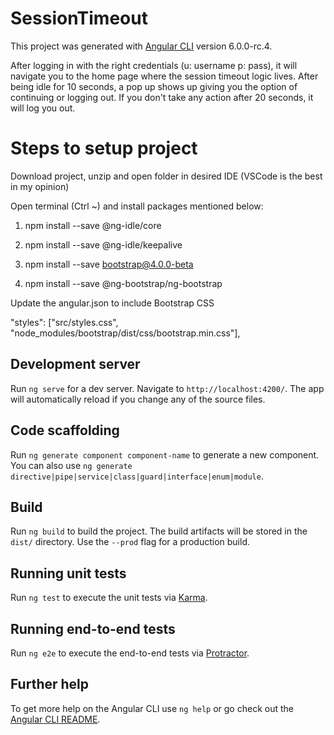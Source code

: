 # SessionTimeout

This project was generated with [Angular CLI](https://github.com/angular/angular-cli) version 6.0.0-rc.4.


After logging in with the right credentials (u: username p: pass), it will navigate you to the home page where the session timeout logic lives. After being idle for 10 seconds, a pop up shows up giving you the option of continuing or logging out. If you don't take any action after 20 seconds, it will log you out. 

# Steps to setup project

Download project, unzip and open folder in desired IDE (VSCode is the best in my opinion)

Open terminal (Ctrl ~) and install packages mentioned below:

1) npm install --save @ng-idle/core

2) npm install --save @ng-idle/keepalive

3) npm install --save bootstrap@4.0.0-beta

4) npm install --save @ng-bootstrap/ng-bootstrap

Update the angular.json to include Bootstrap CSS

 "styles": ["src/styles.css", "node_modules/bootstrap/dist/css/bootstrap.min.css"],

## Development server

Run `ng serve` for a dev server. Navigate to `http://localhost:4200/`. The app will automatically reload if you change any of the source files.

## Code scaffolding

Run `ng generate component component-name` to generate a new component. You can also use `ng generate directive|pipe|service|class|guard|interface|enum|module`.

## Build

Run `ng build` to build the project. The build artifacts will be stored in the `dist/` directory. Use the `--prod` flag for a production build.

## Running unit tests

Run `ng test` to execute the unit tests via [Karma](https://karma-runner.github.io).

## Running end-to-end tests

Run `ng e2e` to execute the end-to-end tests via [Protractor](http://www.protractortest.org/).

## Further help

To get more help on the Angular CLI use `ng help` or go check out the [Angular CLI README](https://github.com/angular/angular-cli/blob/master/README.md).
